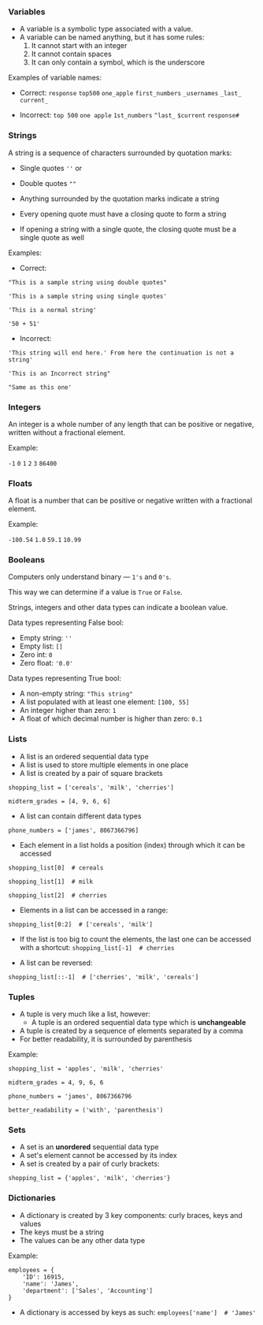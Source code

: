 ### Variables
- A variable is a symbolic type associated with a value.
- A variable can be named anything, but it has some rules:
    1. It cannot start with an integer
    2. It cannot contain spaces
    3. It can only contain a symbol, which is the underscore

Examples of variable names:
- Correct:
`response`
`top500`
`one_apple`
`first_numbers`
`_usernames`
`_last_`
`current_`


- Incorrect:
`top 500`
`one apple`
`1st_numbers`
`^last_`
`$current`
`response#`

### Strings
A string is a sequence of characters surrounded by quotation marks:
- Single quotes `''`
or
- Double quotes `""`


- Anything surrounded by the quotation marks indicate a string
- Every opening quote must have a closing quote to form a string
- If opening a string with a single quote, the closing quote must be a single quote as well

Examples:
- Correct:

`"This is a sample string using double quotes"`

`'This is a sample string using single quotes'`

`'This is a normal string'`

`'50 + 51'`

- Incorrect:

`'This string will end here.' From here the continuation is not a string'`

`'This is an Incorrect string"`

`"Same as this one'`



### Integers
An integer is a whole number of any length that can be positive or negative, written without a fractional element.

Example:

`-1` `0` `1` `2` `3` `86400`

### Floats
A float is a number that can be positive or negative written with a fractional element.

Example:

`-100.54` `1.0` `59.1` `10.99`

### Booleans
Computers only understand binary — `1's` and `0's`.

This way we can determine if a value is `True` or `False`.

Strings, integers and other data types can indicate a boolean value.

Data types representing False bool:
- Empty string: `''`
- Empty list: `[]`
- Zero int: `0`
- Zero float: `'0.0'`

Data types representing True bool:
- A non-empty string: `"This string"`
- A list populated with at least one element: `[100, 55]`
- An integer higher than zero: `1`
- A float of which decimal number is higher than zero: `0.1`

### Lists
- A list is an ordered sequential data type
- A list is used to store multiple elements in one place
- A list is created by a pair of square brackets

`shopping_list = ['cereals', 'milk', 'cherries']`

`midterm_grades = [4, 9, 6, 6]`

- A list can contain different data types

`phone_numbers = ['james', 8067366796]`

- Each element in a list holds a position (index) through which it can be accessed

`shopping_list[0]  # cereals`

`shopping_list[1]  # milk`

`shopping_list[2]  # cherries`

- Elements in a list can be accessed in a range:

`shopping_list[0:2]  # ['cereals', 'milk']`

- If the list is too big to count the elements, the last one can be accessed with a shortcut:
`shopping_list[-1]  # cherries`


- A list can be reversed:

`shopping_list[::-1]  # ['cherries', 'milk', 'cereals']`



### Tuples
- A tuple is very much like a list, however:
  - A tuple is an ordered sequential data type which is **unchangeable**
- A tuple is created by a sequence of elements separated by a comma
- For better readability, it is surrounded by parenthesis

Example:

`shopping_list = 'apples', 'milk', 'cherries'`

`midterm_grades = 4, 9, 6, 6`

`phone_numbers = 'james', 8067366796`

`better_readability = ('with', 'parenthesis')`

### Sets
- A set is an **unordered** sequential data type
- A set's element cannot be accessed by its index
- A set is created by a pair of curly brackets:

`shopping_list = {'apples', 'milk', 'cherries'}`

### Dictionaries
- A dictionary is created by 3 key components:
curly braces, keys and values
- The keys must be a string
- The values can be any other data type

Example:
```
employees = {
    'ID': 16915,
    'name': 'James',
    'department': ['Sales', 'Accounting']
}
```

- A dictionary is accessed by keys as such:
`employees['name']  # 'James'`